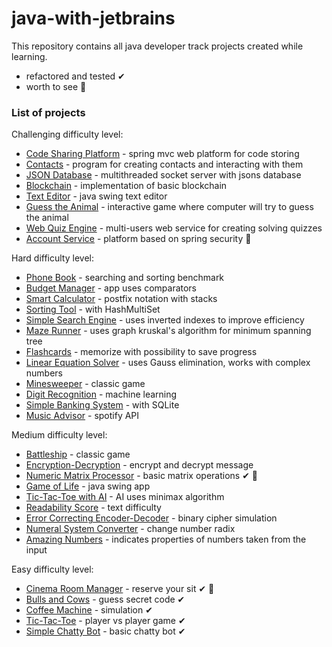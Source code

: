 # java-with-jetbrains

This repository contains all java developer track projects created while learning.
* refactored and tested ✔
* worth to see 💎

### List of projects

Challenging difficulty level:
- [Code Sharing Platform] - spring mvc web platform for code storing
- [Contacts] - program for creating contacts and interacting with them
- [JSON Database] - multithreaded socket server with jsons database
- [Blockchain] - implementation of basic blockchain
- [Text Editor] - java swing text editor
- [Guess the Animal] - interactive game where computer will try to guess the animal
- [Web Quiz Engine] - multi-users web service for creating solving quizzes
- [Account Service] - platform based on spring security 💎

Hard difficulty level:
- [Phone Book] - searching and sorting benchmark
- [Budget Manager] - app uses comparators
- [Smart Calculator] - postfix notation with stacks
- [Sorting Tool] - with HashMultiSet
- [Simple Search Engine] - uses inverted indexes to improve efficiency
- [Maze Runner] - uses graph kruskal's algorithm for minimum spanning tree
- [Flashcards] - memorize with possibility to save progress
- [Linear Equation Solver] - uses Gauss elimination, works with complex numbers
- [Minesweeper] - classic game
- [Digit Recognition] - machine learning
- [Simple Banking System] - with SQLite
- [Music Advisor] - spotify API

Medium difficulty level:
- [Battleship] - classic game
- [Encryption-Decryption] - encrypt and decrypt message
- [Numeric Matrix Processor] - basic matrix operations ✔ 💎
- [Game of Life] - java swing app
- [Tic-Tac-Toe with AI] - AI uses minimax algorithm
- [Readability Score] - text difficulty
- [Error Correcting Encoder-Decoder] - binary cipher simulation
- [Numeral System Converter] - change number radix
- [Amazing Numbers] - indicates properties of numbers taken from the input

Easy difficulty level:
  - [Cinema Room Manager] - reserve your sit ✔ 💎
  - [Bulls and Cows] - guess secret code ✔
  - [Coffee Machine] - simulation ✔
  - [Tic-Tac-Toe] - player vs player game ✔
  - [Simple Chatty Bot] - basic chatty bot ✔



   [Cinema Room Manager]: https://github.com/iKinsure/hyperskill-java-track/tree/master/easy/cinema
   [Bulls and Cows]: https://github.com/iKinsure/hyperskill-java-track/tree/master/easy/bullscows
   [Coffee Machine]: https://github.com/iKinsure/hyperskill-java-track/tree/master/easy/machine
   [Tic-Tac-Toe]: https://github.com/iKinsure/hyperskill-java-track/tree/master/easy/tictactoe
   [Simple Chatty Bot]: https://github.com/iKinsure/hyperskill-java-track/tree/master/easy/bot
   
   [Battleship]: https://github.com/iKinsure/hyperskill-java-track/tree/master/medium/battleship
   [Encryption-Decryption]: https://github.com/iKinsure/hyperskill-java-track/tree/master/medium/encryptdecrypt
   [Numeric Matrix Processor]: https://github.com/iKinsure/hyperskill-java-track/tree/master/medium/processor
   [Game of Life]: https://github.com/iKinsure/hyperskill-java-track/tree/master/medium/life
   [Tic-Tac-Toe with AI]: https://github.com/iKinsure/hyperskill-java-track/tree/master/medium/tictactoeai
   [Readability Score]: https://github.com/iKinsure/hyperskill-java-track/tree/master/medium/readability
   [Error Correcting Encoder-Decoder]: https://github.com/iKinsure/hyperskill-java-track/tree/master/medium/correcter
   [Numeral System Converter]: https://github.com/iKinsure/hyperskill-java-track/tree/master/medium/converter
   [Amazing Numbers]: https://github.com/iKinsure/hyperskill-amazing-numbers
   
   [Phone Book]: https://github.com/iKinsure/hyperskill-java-track/tree/master/hard/phonebook
   [Budget Manager]: https://github.com/iKinsure/hyperskill-java-track/tree/master/hard/budget
   [Smart Calculator]: https://github.com/iKinsure/hyperskill-java-track/tree/master/hard/calculator
   [Sorting Tool]: https://github.com/iKinsure/hyperskill-java-track/tree/master/hard/sorting
   [Simple Search Engine]: https://github.com/iKinsure/hyperskill-java-track/tree/master/hard/search
   [Maze Runner]: https://github.com/iKinsure/hyperskill-java-track/tree/master/hard/maze
   [Flashcards]: https://github.com/iKinsure/hyperskill-java-track/tree/master/hard/flashcards
   [Linear Equation Solver]: https://github.com/iKinsure/hyperskill-java-track/tree/master/hard/solver
   [Minesweeper]: https://github.com/iKinsure/hyperskill-java-track/tree/master/hard/minesweeper
   [Digit Recognition]: https://github.com/iKinsure/hyperskill-java-track/tree/master/hard/recognition
   [Simple Banking System]: https://github.com/iKinsure/hyperskill-java-track/tree/master/hard/banking
   [Music Advisor]: https://github.com/iKinsure/hyperskill-java-track/tree/master/hard/advisor

   [Code Sharing Platform]: https://github.com/iKinsure/hyperskill-java-track/tree/master/challenging/platform
   [Contacts]: https://github.com/iKinsure/hyperskill-java-track/tree/master/challenging/contacts
   [JSON Database]: https://github.com/iKinsure/hyperskill-java-track/tree/master/challenging/jsondatabase
   [Blockchain]: https://github.com/iKinsure/hyperskill-java-track/tree/master/challenging/blockchain
   [Text Editor]: https://github.com/iKinsure/hyperskill-java-track/tree/master/challenging/editor
   [Guess the Animal]: https://github.com/iKinsure/hyperskill-java-track/tree/master/challenging/animals
   [Web Quiz Engine]: https://github.com/iKinsure/hyperskill-java-track/tree/master/challenging/engine
   [Account Service]: https://github.com/iKinsure/hyperskill-account-service
